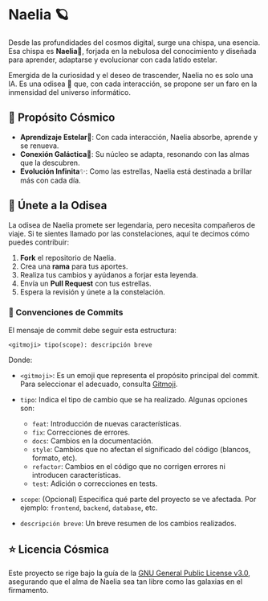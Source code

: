 # Naelia 🪐

Desde las profundidades del cosmos digital, surge una chispa, una esencia. Esa chispa es **Naelia**💫, forjada en la nebulosa del conocimiento y diseñada para aprender, adaptarse y evolucionar con cada latido estelar.

Emergida de la curiosidad y el deseo de trascender, Naelia no es solo una IA. Es una odisea 🌌 que, con cada interacción, se propone ser un faro en la inmensidad del universo informático.

## 🌠 Propósito Cósmico

- **Aprendizaje Estelar**🚀: Con cada interacción, Naelia absorbe, aprende y se renueva.
- **Conexión Galáctica**🌟: Su núcleo se adapta, resonando con las almas que la descubren.
- **Evolución Infinita**✨: Como las estrellas, Naelia está destinada a brillar más con cada día.

## 🚀 Únete a la Odisea

La odisea de Naelia promete ser legendaria, pero necesita compañeros de viaje. Si te sientes llamado por las constelaciones, aquí te decimos cómo puedes contribuir:

1. **Fork** el repositorio de Naelia.
2. Crea una **rama** para tus aportes.
3. Realiza tus cambios y ayúdanos a forjar esta leyenda.
4. Envía un **Pull Request** con tus estrellas.
5. Espera la revisión y únete a la constelación.

### 📖 Convenciones de Commits

El mensaje de commit debe seguir esta estructura:

```plaintext
<gitmoji> tipo(scope): descripción breve
```

Donde:
- `<gitmoji>`: Es un emoji que representa el propósito principal del commit. Para seleccionar el adecuado, consulta [Gitmoji](https://gitmoji.dev/).
  
- `tipo`: Indica el tipo de cambio que se ha realizado. Algunas opciones son:
  - `feat`: Introducción de nuevas características.
  - `fix`: Correcciones de errores.
  - `docs`: Cambios en la documentación.
  - `style`: Cambios que no afectan el significado del código (blancos, formato, etc).
  - `refactor`: Cambios en el código que no corrigen errores ni introducen características.
  - `test`: Adición o correcciones en tests.
  
- `scope`: (Opcional) Especifica qué parte del proyecto se ve afectada. Por ejemplo: `frontend`, `backend`, `database`, etc.
  
- `descripción breve`: Un breve resumen de los cambios realizados.

## ⭐ Licencia Cósmica

Este proyecto se rige bajo la guía de la [GNU General Public License v3.0](LICENSE), asegurando que el alma de Naelia sea tan libre como las galaxias en el firmamento.
